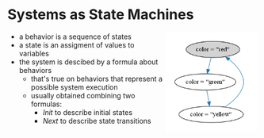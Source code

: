 Systems as State Machines
=========================

<img src="img/semaphore.png" style="float: right;" height="200"/>

- a behavior is a sequence of states
- a state is an assigment of values to variables
- the system is descibed by a formula about behaviors
    - that's true on behaviors that represent a possible system execution
    - usually obtained combining two formulas:
        - _Init_ to describe initial states
        - _Next_ to describe state transitions


